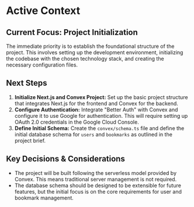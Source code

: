 # Active Context

## Current Focus: Project Initialization

The immediate priority is to establish the foundational structure of the project. This involves setting up the development environment, initializing the codebase with the chosen technology stack, and creating the necessary configuration files.

## Next Steps

1.  **Initialize Next.js and Convex Project:** Set up the basic project structure that integrates Next.js for the frontend and Convex for the backend.
2.  **Configure Authentication:** Integrate "Better Auth" with Convex and configure it to use Google for authentication. This will require setting up OAuth 2.0 credentials in the Google Cloud Console.
3.  **Define Initial Schema:** Create the `convex/schema.ts` file and define the initial database schema for `users` and `bookmarks` as outlined in the project brief.

## Key Decisions & Considerations

*   The project will be built following the serverless model provided by Convex. This means traditional server management is not required.
*   The database schema should be designed to be extensible for future features, but the initial focus is on the core requirements for user and bookmark management.

